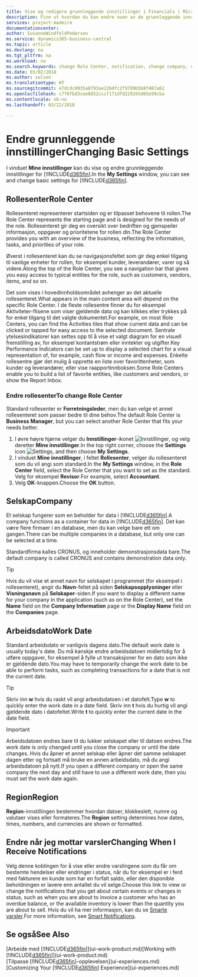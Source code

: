 ```yaml
---
title: Vise og redigere grunnleggende innstillinger i Financials | Microsoft-dokumentasjon
description: Finn ut hvordan du kan endre noen av de grunnleggende innstillingene i Financials, for eksempel rollesenteret, selskapet eller arbeidsdatoen.
services: project-madeira
documentationcenter: 
author: SusanneWindfeldPedersen
ms.service: dynamics365-business-central
ms.topic: article
ms.devlang: na
ms.tgt_pltfrm: na
ms.workload: na
ms.search.keywords: change Role Center, notification, change company, change work date
ms.date: 03/02/2018
ms.author: solsen
ms.translationtype: HT
ms.sourcegitcommit: e7dcdc0935a8793ae226dfc2f9709b5b8f487a62
ms.openlocfilehash: c7f07bd3cee8d52cccf171dfd229265d65e99cba
ms.contentlocale: nb-no
ms.lasthandoff: 03/22/2018

---
```

# <a name="changing-basic-settings"></a><span data-ttu-id="95a55-103">Endre grunnleggende innstillinger</span><span class="sxs-lookup"><span data-stu-id="95a55-103">Changing Basic Settings</span></span>
<span data-ttu-id="95a55-104">I vinduet **Mine innstillinger** kan du vise og endre grunnleggende innstillinger for [!INCLUDE[d365fin](includes/d365fin_md.md)].</span><span class="sxs-lookup"><span data-stu-id="95a55-104">In the **My Settings** window, you can see and change basic settings for [!INCLUDE[d365fin](includes/d365fin_md.md)].</span></span>  

## <a name="role-center"></a><span data-ttu-id="95a55-105">Rollesenter</span><span class="sxs-lookup"><span data-stu-id="95a55-105">Role Center</span></span>
<span data-ttu-id="95a55-106">Rollesenteret representerer startsiden og er tilpasset behovene til rollen.</span><span class="sxs-lookup"><span data-stu-id="95a55-106">The Role Center represents the starting page and is designed for the needs of the role.</span></span> <span data-ttu-id="95a55-107">Rollesenteret gir deg en oversikt over bedriften og gjenspeiler informasjon, oppgaver og prioritetene for rollen din.</span><span class="sxs-lookup"><span data-stu-id="95a55-107">The Role Center provides you with an overview of the business, reflecting the information, tasks, and priorities of your role.</span></span>

<span data-ttu-id="95a55-108">Øverst i rollesenteret kan du se navigasjonsfeltet som gir deg enkel tilgang til vanlige enheter for rollen, for eksempel kunder, leverandører, varer og så videre.</span><span class="sxs-lookup"><span data-stu-id="95a55-108">Along the top of the Role Center, you see a navigation bar that gives you easy access to typical entities for the role, such as customers, vendors, items, and so on.</span></span>

<span data-ttu-id="95a55-109">Det som vises i hovedinnholdsområdet avhenger av det aktuelle rollesenteret.</span><span class="sxs-lookup"><span data-stu-id="95a55-109">What appears in the main content area will depend on the specific Role Center.</span></span> <span data-ttu-id="95a55-110">I de fleste rollesentre finner du for eksempel Aktiviteter-flisene som viser gjeldende data og kan klikkes eller trykkes på for enkel tilgang til det valgte dokumentet.</span><span class="sxs-lookup"><span data-stu-id="95a55-110">For example, on most Role Centers, you can find the Activities tiles that show current data and can be clicked or tapped for easy access to the selected document.</span></span> <span data-ttu-id="95a55-111">Sentrale ytelsesindikatorer kan settes opp til å vise et valgt diagram for en visuell fremstilling av, for eksempel kontantstrøm eller inntekter og utgifter.</span><span class="sxs-lookup"><span data-stu-id="95a55-111">Key Performance Indicators can be set up to display a selected chart for a visual representation of, for example, cash flow or income and expenses.</span></span> <span data-ttu-id="95a55-112">Enkelte rollesentre gjør det mulig å opprette en liste over favorittenheter, som kunder og leverandører, eller vise raapportinnboksen.</span><span class="sxs-lookup"><span data-stu-id="95a55-112">Some Role Centers enable you to build a list of favorite entities, like customers and vendors, or show the Report Inbox.</span></span>

### <a name="to-change-role-center"></a><span data-ttu-id="95a55-113">Endre rollesenter</span><span class="sxs-lookup"><span data-stu-id="95a55-113">To change Role Center</span></span>
<span data-ttu-id="95a55-114">Standard rollesenter er **Forretningsleder**, men du kan velge et annet rollesenteret som passer bedre til dine behov.</span><span class="sxs-lookup"><span data-stu-id="95a55-114">The default Role Center is **Business Manager**, but you can select another Role Center that fits your needs better.</span></span>
1. <span data-ttu-id="95a55-115">I øvre høyre hjørne velger du **Innstillinger**-ikonet ![Innstillinger](media/ui-experience/settings_icon_small.png "Innstillinger-ikonet for rollesenter"), og velg deretter **Mine innstillinger**.</span><span class="sxs-lookup"><span data-stu-id="95a55-115">In the top right corner, choose the **Settings** icon ![Settings](media/ui-experience/settings_icon_small.png "Settings icon for role center"), and then choose **My Settings**.</span></span>
2. <span data-ttu-id="95a55-116">I vinduet **Mine innstillinger**, i feltet **Rollesenter**, velger du rollesenteret som du vil angi som standard.</span><span class="sxs-lookup"><span data-stu-id="95a55-116">In the **My Settings** window, in the **Role Center** field, select the Role Center that you want to set as the standard.</span></span> <span data-ttu-id="95a55-117">Velg for eksempel **Revisor**.</span><span class="sxs-lookup"><span data-stu-id="95a55-117">For example, select **Accountant**.</span></span>
3. <span data-ttu-id="95a55-118">Velg **OK**-knappen.</span><span class="sxs-lookup"><span data-stu-id="95a55-118">Choose the **OK** button.</span></span>

## <a name="company"></a><span data-ttu-id="95a55-119">Selskap</span><span class="sxs-lookup"><span data-stu-id="95a55-119">Company</span></span>
<span data-ttu-id="95a55-120">Et selskap fungerer som en beholder for data i [!INCLUDE[d365fin](includes/d365fin_md.md)].</span><span class="sxs-lookup"><span data-stu-id="95a55-120">A company functions as a container for data in [!INCLUDE[d365fin](includes/d365fin_md.md)].</span></span> <span data-ttu-id="95a55-121">Det kan være flere firmaer i en database, men du kan velge bare ett om gangen.</span><span class="sxs-lookup"><span data-stu-id="95a55-121">There can be multiple companies in a database, but only one can be selected at a time.</span></span>

<span data-ttu-id="95a55-122">Standardfirma kalles CRONUS, og inneholder demonstrasjonsdata bare.</span><span class="sxs-lookup"><span data-stu-id="95a55-122">The default company is called CRONUS and contains demonstration data only.</span></span>

> [!TIP]  
>   <span data-ttu-id="95a55-123">Hvis du vil vise et annet navn for selskapet i programmet (for eksempel i rollesenteret), angir du **Navn**-feltet på siden **Selskapsopplysninger** eller **Visningsnavn** på **Selskaper**-siden.</span><span class="sxs-lookup"><span data-stu-id="95a55-123">If you want to display a different name for your company in the application (such as on the Role Center), set the **Name** field on the **Company Information** page or the **Display Name** field on the **Companies** page.</span></span>  

## <a name="work-date"></a><span data-ttu-id="95a55-124">Arbeidsdato</span><span class="sxs-lookup"><span data-stu-id="95a55-124">Work Date</span></span>
<span data-ttu-id="95a55-125">Standard arbeidsdato er vanligvis dagens dato.</span><span class="sxs-lookup"><span data-stu-id="95a55-125">The default work date is usually today's date.</span></span> <span data-ttu-id="95a55-126">Du må kanskje endre arbeidsdatoen midlertidig for å utføre oppgaver, for eksempel å fylle ut transaksjoner for en dato som ikke er gjeldende dato.</span><span class="sxs-lookup"><span data-stu-id="95a55-126">You may have to temporarily change the work date to be able to perform tasks, such as completing transactions for a date that is not the current date.</span></span>

> [!TIP]  
>   <span data-ttu-id="95a55-127">Skriv inn **w** hvis du raskt vil angi arbeidsdatoen i et datofelt.</span><span class="sxs-lookup"><span data-stu-id="95a55-127">Type **w** to quickly enter the work date in a date field.</span></span> <span data-ttu-id="95a55-128">Skriv inn **t** hvis du hurtig vil angi gjeldende dato i datofeltet.</span><span class="sxs-lookup"><span data-stu-id="95a55-128">Write **t** to quickly enter the current date in the date field.</span></span>

> [!IMPORTANT]  
>   <span data-ttu-id="95a55-129">Arbeidsdatoen endres bare til du lukker selskapet eller til datoen endres.</span><span class="sxs-lookup"><span data-stu-id="95a55-129">The work date is only changed until you close the company or until the date changes.</span></span> <span data-ttu-id="95a55-130">Hvis du åpner et annet selskap eller åpner det samme selskapet dagen etter og fortsatt må bruke en annen arbeidsdato, må du angi arbeidsdatoen på nytt.</span><span class="sxs-lookup"><span data-stu-id="95a55-130">If you open a different company or open the same company the next day and still have to use a different work date, then you must set the work date again.</span></span>

## <a name="region"></a><span data-ttu-id="95a55-131">Region</span><span class="sxs-lookup"><span data-stu-id="95a55-131">Region</span></span>
<span data-ttu-id="95a55-132">**Region**-innstillingen bestemmer hvordan datoer, klokkeslett, numre og valutaer vises eller formateres.</span><span class="sxs-lookup"><span data-stu-id="95a55-132">The **Region** setting determines how dates, times, numbers, and currencies are shown or formatted.</span></span>   

## <a name="changing-when-i-receive-notifications"></a><span data-ttu-id="95a55-133">Endre når jeg mottar varsler</span><span class="sxs-lookup"><span data-stu-id="95a55-133">Changing When I Receive Notifications</span></span>
<span data-ttu-id="95a55-134">Velg denne koblingen for å vise eller endre varslingene som du får om bestemte hendelser eller endringer i status, når du for eksempel er i ferd med fakturere en kunde som har en forfalt saldo, eller den disponible beholdningen er lavere enn antallet du vil selge.</span><span class="sxs-lookup"><span data-stu-id="95a55-134">Choose this link to view or change the notifications that you get about certain events or changes in status, such as when you are about to invoice a customer who has an overdue balance, or the available inventory is lower than the quantity you are about to sell.</span></span> <span data-ttu-id="95a55-135">Hvis du vil ha mer informasjon, kan du se [Smarte varsler](ui-smart-notifications.md).</span><span class="sxs-lookup"><span data-stu-id="95a55-135">For more information, see [Smart Notifications](ui-smart-notifications.md).</span></span>

## <a name="see-also"></a><span data-ttu-id="95a55-136">Se også</span><span class="sxs-lookup"><span data-stu-id="95a55-136">See Also</span></span>
<span data-ttu-id="95a55-137">[Arbeide med [!INCLUDE[d365fin](includes/d365fin_md.md)]](ui-work-product.md)</span><span class="sxs-lookup"><span data-stu-id="95a55-137">[Working with [!INCLUDE[d365fin](includes/d365fin_md.md)]](ui-work-product.md)</span></span>  
<span data-ttu-id="95a55-138">[Tilpasse [!INCLUDE[d365fin](includes/d365fin_md.md)]-opplevelsen](ui-experiences.md)</span><span class="sxs-lookup"><span data-stu-id="95a55-138">[Customizing Your [!INCLUDE[d365fin](includes/d365fin_md.md)] Experience](ui-experiences.md)</span></span>  

